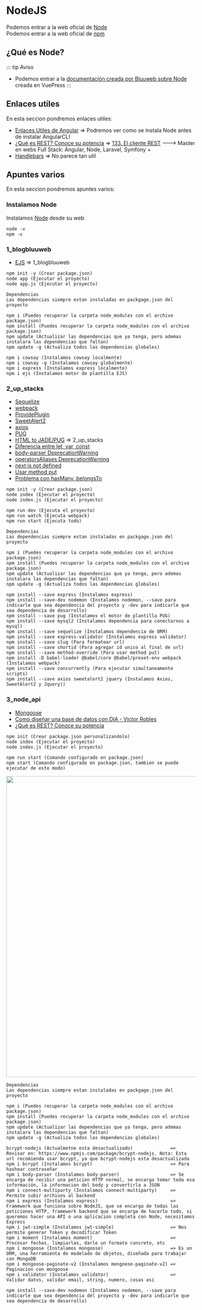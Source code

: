 # NodeJS

Podemos entrar a la web oficial de [Node](https://nodejs.org/es/)<br>
Podemos entrar a la web oficial de [npm](https://www.npmjs.com/)


## ¿Qué es Node?

::: tip Aviso
* Podemos entrar a la [documentación creada por Bluuweb sobre Node](https://bluuweb.github.io/node/) creada en VuePress
:::

## Enlaces utiles

En esta seccion pondremos enlaces utiles:

* [Enlaces Utiles de Angular](/angular/#enlaces-utiles) => Podremos ver como se instala Node antes de instalar AngularCLI
* [¿Qué es REST? Conoce su potencia](https://openwebinars.net/blog/que-es-rest-conoce-su-potencia/) => [133. El cliente REST](https://www.udemy.com/course/master-en-desarrollo-web-full-stack-angular-node-laravel-symfony/learn/lecture/13616188#notes) ---> Master en webs Full Stack: Angular, Node, Laravel, Symfony +
* [Handlebars](https://handlebarsjs.com/) => No parece tan util

## Apuntes varios

En esta seccion pondremos apuntes varios:

### Instalamos Node
Instalamos [Node](https://nodejs.org/es/) desde su web
```
node -v
npm -v
```

### 1_blogbluuweb
* [EJS](https://ejs.co/) => 1_blogbluuweb

```
npm init -y (Crear package.json)
node app (Ejecutar el proyecto)
node app.js (Ejecutar el proyecto)

Dependencias
Las dependencias siempre estan instaladas en packgage.json del proyecto

npm i (Puedes recuperar la carpeta node_modules con el archivo package.json)
npm install (Puedes recuperar la carpeta node_modules con el archivo package.json)
npm update (Actualizar las dependencias que ya tenga, pero ademas instalara las dependencias que faltan)
npm update -g (Actualiza todos las dependencias globales)

npm i cowsay (Instalamos cowsay localmente)
npm i cowsay -g (Instalamos cowsay globalmente)
npm i express (Instalamos express localmente)
npm i ejs (Instalamos motor de plantilla EJS)
```

### 2_up_stacks
* [Sequelize](https://sequelize.org/)
* [webpack](https://webpack.js.org/)
* [ProvidePlugin](https://webpack.js.org/plugins/provide-plugin/)
* [SweetAlert2](https://sweetalert2.github.io/)
* [axios](https://github.com/axios/axios)
* [PUG](https://pugjs.org/api/getting-started.html)
* [HTML to JADE/PUG](https://html2jade.org/) => 2_up_stacks
* [Diferencia entre let, var, const](https://platzi.com/discusiones/1099-fundamentos-javascript-2017/32001-cual-es-la-diferencia-entre-var-let-y-const/)
* [body-parser DeprecationWarning](https://www.npmjs.com/package/body-parser)
* [operatorsAliases DeprecationWarning](https://stackoverflow.com/questions/58593200/deprecationwarning-a-boolean-value-was-passed-to-options-operatorsaliases-this)
* [next is not defined](https://github.com/expressjs/express/issues/1638)
* [Usar method put](https://stackoverflow.com/questions/46907914/put-is-not-working-in-express-js/47462376)
* [Problema con hasMany, belongsTo](https://stackoverflow.com/questions/44070808/hasmany-called-with-something-thats-not-an-instance-of-sequelize-model)

```
npm init -y (Crear package.json)
node index (Ejecutar el proyecto)
node index.js (Ejecutar el proyecto)

npm run dev (Ejecuta el proyecto)
npm run watch (Ejecuta webpack)
npm run start (Ejecuta todo)

Dependencias
Las dependencias siempre estan instaladas en packgage.json del proyecto

npm i (Puedes recuperar la carpeta node_modules con el archivo package.json)
npm install (Puedes recuperar la carpeta node_modules con el archivo package.json)
npm update (Actualizar las dependencias que ya tenga, pero ademas instalara las dependencias que faltan)
npm update -g (Actualiza todos las dependencias globales)

npm install --save express (Instalamos express)
npm install --save-dev nodemon (Instalamos nodemon, --save para indicarle que sea dependencia del proyecto y -dev para indicarle que sea dependencia de desarrollo)
npm install --save pug (Instalamos el motor de plantilla PUG)
npm install --save mysql2 (Instalamos dependencia para conectarnos a mysql)
npm install --save sequelize (Instalamos dependencia de ORM)
npm install --save express-validator (Instalamos express validator)
npm install --save slug (Para formatear url)
npm install --save shortid (Para agregar id unico al final de url)
npm install --save method-override (Para usar method put)
npm install -D babel-loader @babel/core @babel/preset-env webpack (Instalamos webpack)
npm install --save concurrently (Para ejecutar simultaneamente scripts)
npm install --save axios sweetalert2 jquery (Instalamos Axios, SweetAlert2 y Jquery|)
```

### 3_node_api
* [Mongoose](https://mongoosejs.com)
* [Como diseñar una base de datos con DIA - Victor Robles](https://victorroblesweb.es/2016/02/20/disenar-una-base-datos-dia/)
* [¿Qué es REST? Conoce su potencia](https://openwebinars.net/blog/que-es-rest-conoce-su-potencia/)

```
npm init (Crear package.json personalizandolo)
node index (Ejecutar el proyecto)
node index.js (Ejecutar el proyecto)

npm run start (Comando configurado en package.json)
npm start (Comando configurado en package.json, tambien se puede ejecutar de este modo)
```
<img width="800px" src="npm init.png">

```
Dependencias
Las dependencias siempre estan instaladas en packgage.json del proyecto

npm i (Puedes recuperar la carpeta node_modules con el archivo package.json)
npm install (Puedes recuperar la carpeta node_modules con el archivo package.json)
npm update (Actualizar las dependencias que ya tenga, pero ademas instalara las dependencias que faltan)
npm update -g (Actualiza todos las dependencias globales)

bcrypt-nodejs (Actualmetne esta desactualizado)              => Revisar en: https://www.npmjs.com/package/bcrypt-nodejs. Nota: Esta url recomienda usar bcrypt, ya que bcrypt-nodejs esta desactualizada
npm i bcrypt (Instalamos bcrypt)                             => Para hashear contraseñar
npm i body-parser (Instalamos body-parser)                   => Se encarga de recibir una peticion HTTP normal, se encarga tomar toda esa información, la informacion del body y convertirla a JSON
npm i connect-multiparty (Instalamos connect-multiparty)     => Permite subir archivos al backend
npm i express (Instalamos express)                           => Framework que funciona sobre NodeJS, que se encarga de todas las peticiones HTTP, framework backend que se encarga de hacerlo todo, si queremos hacer una API o una aplicacion completa con Node, necesitamos Express
npm i jwt-simple (Instalamos jwt-simple)                     => Nos permite generar Token y decodificar Token
npm i moment (Instalamos moment)                             => Procesar fechas, limpiarlas, darle un formato concreto, etc
npm i mongoose (Instalamos mongoose)                         => Es un ORM, una herramienta de modelado de objetos, diseñada para trabajar con MongoDB
npm i mongoose-paginate-v2 (Instalamos mongoose-paginate-v2) => Paginacion con mongoose
npm i validator (Instalamos validator)                       => Validar datos, validar email, string, numero, cosas asi

npm install --save-dev nodemon (Instalamos nodemon, --save para indicarle que sea dependencia del proyecto y -dev para indicarle que sea dependencia de desarrollo)
```